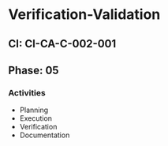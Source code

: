 # Verification-Validation

## CI: CI-CA-C-002-001
## Phase: 05

### Activities
- Planning
- Execution
- Verification
- Documentation
